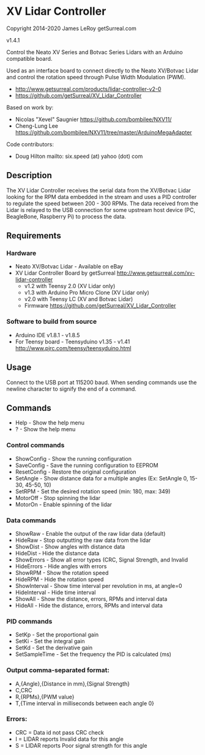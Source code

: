 XV Lidar Controller
===================
Copyright 2014-2020 James LeRoy getSurreal.com

v1.4.1

Control the Neato XV Series and Botvac Series Lidars with an Arduino compatible board.

Used as an interface board to connect directly to the Neato XV/Botvac Lidar and control the rotation speed through Pulse Width Modulation (PWM).

* http://www.getsurreal.com/products/lidar-controller-v2-0
* https://github.com/getSurreal/XV_Lidar_Controller

Based on work by:
* Nicolas "Xevel" Saugnier https://github.com/bombilee/NXV11/
* Cheng-Lung Lee https://github.com/bombilee/NXV11/tree/master/ArduinoMegaAdapter

Code contributors:
* Doug Hilton mailto: six.speed (at) yahoo (dot) com

## Description ##
The XV Lidar Controller receives the serial data from the XV/Botvac Lidar looking for the RPM data embedded in the stream and uses a PID controller to regulate the speed between 200 - 300 RPMs.  The data received from the Lidar is relayed to the USB connection for some upstream host device (PC, BeagleBone, Raspberry Pi) to process the data.

## Requirements ##

### Hardware ###
* Neato XV/Botvac Lidar - Available on eBay
* XV Lidar Controller Board by getSurreal http://www.getsurreal.com/xv-lidar-controller
     * v1.2 with Teensy 2.0 (XV Lidar only)
     * v1.3 with Arduino Pro Micro Clone (XV Lidar only)
     * v2.0 with Teensy LC (XV and Botvac Lidar)
     * Firmware https://github.com/getSurreal/XV_Lidar_Controller


### Software to build from source ###
* Arduino IDE v1.8.1 - v1.8.5
* For Teensy board - Teensyduino v1.35 - v1.41 http://www.pjrc.com/teensy/teensyduino.html


## Usage ##
Connect to the USB port at 115200 baud.  When sending commands use the newline character to signify the end of a command.

## Commands ##
* Help          - Show the help menu
* ?             - Show the help menu

### Control commands ###
* ShowConfig    - Show the running configuration
* SaveConfig    - Save the running configuration to EEPROM
* ResetConfig   - Restore the original configuration
* SetAngle      - Show distance data for a multiple angles (Ex: SetAngle 0, 15-30, 45-50, 10)
* SetRPM        - Set the desired rotation speed (min: 180, max: 349)
* MotorOff      - Stop spinning the lidar
* MotorOn       - Enable spinning of the lidar


### Data commands ###
* ShowRaw       - Enable the output of the raw lidar data (default)
* HideRaw       - Stop outputting the raw data from the lidar
* ShowDist      - Show angles with distance data
* HideDist      - Hide the distance data
* ShowErrors    - Show all error types (CRC, Signal Strength, and Invalid
* HideErrors    - Hide angles with errors
* ShowRPM       - Show the rotation speed
* HideRPM       - Hide the rotation speed
* ShowInterval  - Show time interval per revolution in ms, at angle=0
* HideInterval  - Hide time interval
* ShowAll       - Show the distance, errors, RPMs and interval data
* HideAll       - Hide the distance, errors, RPMs and interval data


### PID commands ###
* SetKp         - Set the proportional gain
* SetKi         - Set the integral gain
* SetKd         - Set the derivative gain
* SetSampleTime - Set the frequency the PID is calculated (ms)


### Output comma-separated format: ###
* A,{Angle},{Distance in mm},{Signal Strength}
* C,CRC
* R,{RPMs},{PWM value}
* T,{Time interval in milliseconds between each angle 0}


### Errors: ###
* CRC = Data id not pass CRC check
*   I = LIDAR reports Invalid data for this angle
*   S = LIDAR reports Poor signal strength for this angle
